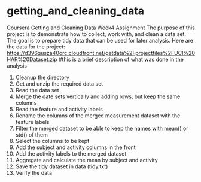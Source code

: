 # getting_and_cleaning_data
Coursera Getting and Cleaning Data Week4 Assignment
The purpose of this project is to demonstrate how to collect, work with, and clean a data set. The goal is to prepare tidy data that can be used for later analysis. Here are the data for the project: https://d396qusza40orc.cloudfront.net/getdata%2Fprojectfiles%2FUCI%20HAR%20Dataset.zip
#this is a brief description of what was done in the analysis
1. Cleanup the directory
2. Get and unzip the required data set
3. Read the data set
4. Merge the date sets vertically and adding rows, but keep the same columns
5. Read the feature and activity labels
6. Rename the columns of the merged measurement dataset with the feature labels
7. Filter the merged dataset to be able to keep the names with mean() or std() of them
8. Select the columns to be kept
9. Add the subject and activity columns in the front
10. Add the activity labels to the merged dataset
11. Aggregate and calculate the mean by subject and activity
12. Save the tidy dataset in data (tidy.txt)
13. Verify the data

